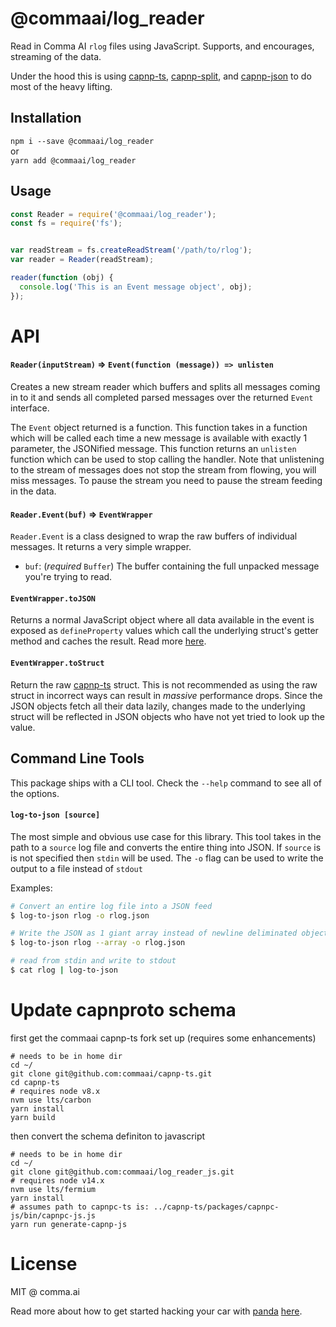 # @commaai/log_reader
Read in Comma AI `rlog` files using JavaScript. Supports, and encourages, streaming of the data.

Under the hood this is using [capnp-ts](https://npm.im/capnp-ts), [capnp-split](https://npm.im/capnp-split), and [capnp-json](https://npm.im/capnp-json) to do most of the heavy lifting.

## Installation
`npm i --save @commaai/log_reader`  
or  
`yarn add @commaai/log_reader`

## Usage
```js
const Reader = require('@commaai/log_reader');
const fs = require('fs');


var readStream = fs.createReadStream('/path/to/rlog');
var reader = Reader(readStream);

reader(function (obj) {
  console.log('This is an Event message object', obj);
});

```

# API

#### `Reader(inputStream)` => `Event(function (message)) => unlisten`
Creates a new stream reader which buffers and splits all messages coming in to it and sends all completed parsed messages over the returned `Event` interface.

The `Event` object returned is a function. This function takes in a function which will be called each time a new message is available with exactly 1 parameter, the JSONified message. This function returns an `unlisten` function which can be used to stop calling the handler. Note that unlistening to the stream of messages does not stop the stream from flowing, you will miss messages. To pause the stream you need to pause the stream feeding in the data.

#### `Reader.Event(buf)` => `EventWrapper`
`Reader.Event` is a class designed to wrap the raw buffers of individual messages. It returns a very simple wrapper.

 * `buf`: (*required* `Buffer`) The buffer containing the full unpacked message you're trying to read.

#### `EventWrapper.toJSON`
Returns a normal JavaScript object where all data available in the event is exposed as `defineProperty` values which call the underlying struct's getter method and caches the result. Read more [here](https://npm.im/capnp-json).

#### `EventWrapper.toStruct`
Return the raw [capnp-ts](https://npm.im/capnp-ts) struct. This is not recommended as using the raw struct in incorrect ways can result in *massive* performance drops. Since the JSON objects fetch all their data lazily, changes made to the underlying struct will be reflected in JSON objects who have not yet tried to look up the value.

## Command Line Tools
This package ships with a CLI tool. Check the `--help` command to see all of the options.

#### `log-to-json [source]`
The most simple and obvious use case for this library. This tool takes in the path to a `source` log file and converts the entire thing into JSON. If `source` is is not specified then `stdin` will be used. The `-o` flag can be used to write the output to a file instead of `stdout`

Examples:
```bash
# Convert an entire log file into a JSON feed
$ log-to-json rlog -o rlog.json

# Write the JSON as 1 giant array instead of newline deliminated objects
$ log-to-json rlog --array -o rlog.json
```
```bash
# read from stdin and write to stdout
$ cat rlog | log-to-json
```

# Update capnproto schema
first get the commaai capnp-ts fork set up (requires some enhancements)
```
# needs to be in home dir
cd ~/
git clone git@github.com:commaai/capnp-ts.git
cd capnp-ts
# requires node v8.x
nvm use lts/carbon
yarn install
yarn build
```
then convert the schema definiton to javascript
```
# needs to be in home dir
cd ~/
git clone git@github.com:commaai/log_reader_js.git
# requires node v14.x
nvm use lts/fermium
yarn install
# assumes path to capnpc-ts is: ../capnp-ts/packages/capnpc-js/bin/capnpc-js.js
yarn run generate-capnp-js
```

# License
MIT @ comma.ai

Read more about how to get started hacking your car with [panda](https://shop.comma.ai/products/panda-obd-ii-dongle) [here](https://medium.com/@comma_ai/a-panda-and-a-cabana-how-to-get-started-car-hacking-with-comma-ai-b5e46fae8646).
